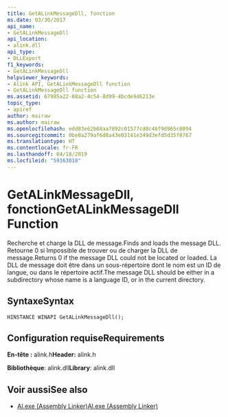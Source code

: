 ```yaml
---
title: GetALinkMessageDll, fonction
ms.date: 03/30/2017
api_name:
- GetALinkMessageDll
api_location:
- alink.dll
api_type:
- DLLExport
f1_keywords:
- GetALinkMessageDll
helpviewer_keywords:
- Alink API, GetALinkMessageDll function
- GetALinkMessageDll function
ms.assetid: 67985a22-88a2-4c54-8d99-4bcde9d6213e
topic_type:
- apiref
author: mairaw
ms.author: mairaw
ms.openlocfilehash: edd83e62b08aa7892c01577cd8c46f9d965c0894
ms.sourcegitcommit: 0be8a279af6d8a43e03141e349d3efd5d35f8767
ms.translationtype: HT
ms.contentlocale: fr-FR
ms.lasthandoff: 04/18/2019
ms.locfileid: "59163018"
---
```

# <a name="getalinkmessagedll-function"></a><span data-ttu-id="79ed7-102">GetALinkMessageDll, fonction</span><span class="sxs-lookup"><span data-stu-id="79ed7-102">GetALinkMessageDll Function</span></span>
<span data-ttu-id="79ed7-103">Recherche et charge la DLL de message.</span><span class="sxs-lookup"><span data-stu-id="79ed7-103">Finds and loads the message DLL.</span></span> <span data-ttu-id="79ed7-104">Retourne 0 si Impossible de trouver ou de charger la DLL de message.</span><span class="sxs-lookup"><span data-stu-id="79ed7-104">Returns 0 if the message DLL could not be located or loaded.</span></span> <span data-ttu-id="79ed7-105">La DLL de message doit être dans un sous-répertoire dont le nom est un ID de langue, ou dans le répertoire actif.</span><span class="sxs-lookup"><span data-stu-id="79ed7-105">The message DLL should be either in a subdirectory whose name is a language ID, or in the current directory.</span></span>  
  
## <a name="syntax"></a><span data-ttu-id="79ed7-106">Syntaxe</span><span class="sxs-lookup"><span data-stu-id="79ed7-106">Syntax</span></span>  
  
```  
HINSTANCE WINAPI GetALinkMessageDll();  
```  
  
## <a name="requirements"></a><span data-ttu-id="79ed7-107">Configuration requise</span><span class="sxs-lookup"><span data-stu-id="79ed7-107">Requirements</span></span>  
 <span data-ttu-id="79ed7-108">**En-tête :** alink.h</span><span class="sxs-lookup"><span data-stu-id="79ed7-108">**Header:** alink.h</span></span>  
  
 <span data-ttu-id="79ed7-109">**Bibliothèque**: alink.dll</span><span class="sxs-lookup"><span data-stu-id="79ed7-109">**Library**: alink.dll</span></span>  
  
## <a name="see-also"></a><span data-ttu-id="79ed7-110">Voir aussi</span><span class="sxs-lookup"><span data-stu-id="79ed7-110">See also</span></span>

- [<span data-ttu-id="79ed7-111">Al.exe (Assembly Linker)</span><span class="sxs-lookup"><span data-stu-id="79ed7-111">Al.exe (Assembly Linker)</span></span>](../../../../docs/framework/tools/al-exe-assembly-linker.md)
